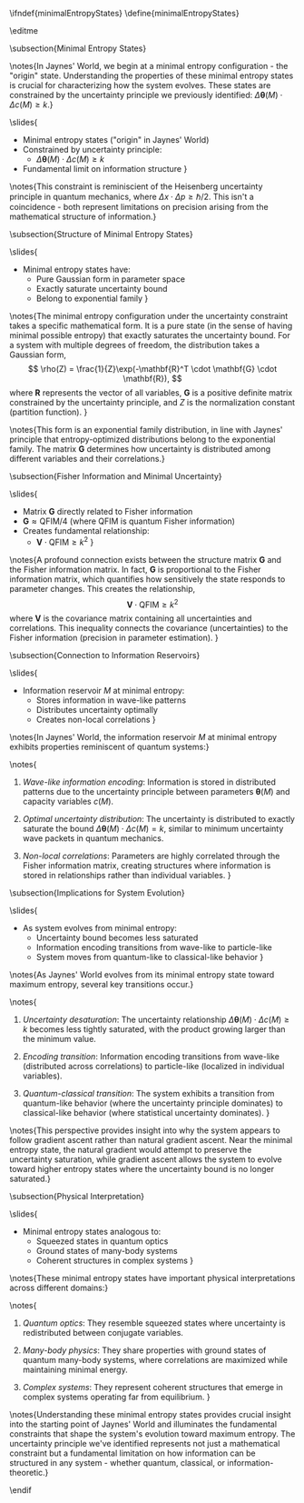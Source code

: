 \ifndef{minimalEntropyStates}
\define{minimalEntropyStates}

\editme

\subsection{Minimal Entropy States}

\notes{In Jaynes' World, we begin at a minimal entropy configuration - the "origin" state. Understanding the properties of these minimal entropy states is crucial for characterizing how the system evolves. These states are constrained by the uncertainty principle we previously identified: $\Delta\boldsymbol{\theta}(M) \cdot \Delta c(M) \geq k$.}

\slides{
* Minimal entropy states ("origin" in Jaynes' World)
* Constrained by uncertainty principle:
  * $\Delta\boldsymbol{\theta}(M) \cdot \Delta c(M) \geq k$
* Fundamental limit on information structure
}

\notes{This constraint is reminiscient of the Heisenberg uncertainty principle in quantum mechanics, where $\Delta x \cdot \Delta p \geq \hbar/2$. This isn't a coincidence - both represent limitations on precision arising from the mathematical structure of information.}

\subsection{Structure of Minimal Entropy States}

\slides{
* Minimal entropy states have:
  * Pure Gaussian form in parameter space
  * Exactly saturate uncertainty bound
  * Belong to exponential family
}

\notes{The minimal entropy configuration under the uncertainty constraint takes a specific mathematical form. It is a pure state (in the sense of having minimal possible entropy) that exactly saturates the uncertainty bound. For a system with multiple degrees of freedom, the distribution takes a Gaussian form,
$$
\rho(Z) = \frac{1}{Z}\exp(-\mathbf{R}^T \cdot \mathbf{G} \cdot \mathbf{R}),
$$
where $\mathbf{R}$ represents the vector of all variables, $\mathbf{G}$ is a positive definite matrix constrained by the uncertainty principle, and $Z$ is the normalization constant (partition function).
}

\notes{This form is an exponential family distribution, in line with Jaynes' principle that entropy-optimized distributions belong to the exponential family. The matrix $\mathbf{G}$ determines how uncertainty is distributed among different variables and their correlations.}

\subsection{Fisher Information and Minimal Uncertainty}

\slides{
* Matrix $\mathbf{G}$ directly related to Fisher information
* $\mathbf{G} \approx \text{QFIM}/4$ (where QFIM is quantum Fisher information)
* Creates fundamental relationship:
  * $\mathbf{V} \cdot \text{QFIM} \geq k^2$
}

\notes{A profound connection exists between the structure matrix $\mathbf{G}$ and the Fisher information matrix. In fact, $\mathbf{G}$ is proportional to the Fisher information matrix, which quantifies how sensitively the state responds to parameter changes. This creates the relationship,
$$
\mathbf{V} \cdot \text{QFIM} \geq k^2
$$
where $\mathbf{V}$ is the covariance matrix containing all uncertainties and correlations. This inequality connects the covariance (uncertainties) to the Fisher information (precision in parameter estimation).
}

\subsection{Connection to Information Reservoirs}

\slides{
* Information reservoir $M$ at minimal entropy:
  * Stores information in wave-like patterns
  * Distributes uncertainty optimally
  * Creates non-local correlations
}

\notes{In Jaynes' World, the information reservoir $M$ at minimal entropy exhibits properties reminiscent of quantum systems:}

\notes{
1. *Wave-like information encoding*: Information is stored in distributed patterns due to the uncertainty principle between parameters $\boldsymbol{\theta}(M)$ and capacity variables $c(M)$.

2. *Optimal uncertainty distribution*: The uncertainty is distributed to exactly saturate the bound $\Delta\boldsymbol{\theta}(M) \cdot \Delta c(M) = k$, similar to minimum uncertainty wave packets in quantum mechanics.

3. *Non-local correlations*: Parameters are highly correlated through the Fisher information matrix, creating structures where information is stored in relationships rather than individual variables.
}

\subsection{Implications for System Evolution}

\slides{
* As system evolves from minimal entropy:
  * Uncertainty bound becomes less saturated
  * Information encoding transitions from wave-like to particle-like
  * System moves from quantum-like to classical-like behavior
}

\notes{As Jaynes' World evolves from its minimal entropy state toward maximum entropy, several key transitions occur.}

\notes{
1. *Uncertainty desaturation*: The uncertainty relationship $\Delta\boldsymbol{\theta}(M) \cdot \Delta c(M) \geq k$ becomes less tightly saturated, with the product growing larger than the minimum value.

2. *Encoding transition*: Information encoding transitions from wave-like (distributed across correlations) to particle-like (localized in individual variables).

3. *Quantum-classical transition*: The system exhibits a transition from quantum-like behavior (where the uncertainty principle dominates) to classical-like behavior (where statistical uncertainty dominates).
}

\notes{This perspective provides insight into why the system appears to follow gradient ascent rather than natural gradient ascent. Near the minimal entropy state, the natural gradient would attempt to preserve the uncertainty saturation, while gradient ascent allows the system to evolve toward higher entropy states where the uncertainty bound is no longer saturated.}

\subsection{Physical Interpretation}

\slides{
* Minimal entropy states analogous to:
  * Squeezed states in quantum optics
  * Ground states of many-body systems
  * Coherent structures in complex systems
}

\notes{These minimal entropy states have important physical interpretations across different domains:}

\notes{
1. *Quantum optics*: They resemble squeezed states where uncertainty is redistributed between conjugate variables.

2. *Many-body physics*: They share properties with ground states of quantum many-body systems, where correlations are maximized while maintaining minimal energy.

3. *Complex systems*: They represent coherent structures that emerge in complex systems operating far from equilibrium.
}

\notes{Understanding these minimal entropy states provides crucial insight into the starting point of Jaynes' World and illuminates the fundamental constraints that shape the system's evolution toward maximum entropy. The uncertainty principle we've identified represents not just a mathematical constraint but a fundamental limitation on how information can be structured in any system - whether quantum, classical, or information-theoretic.}

\endif 